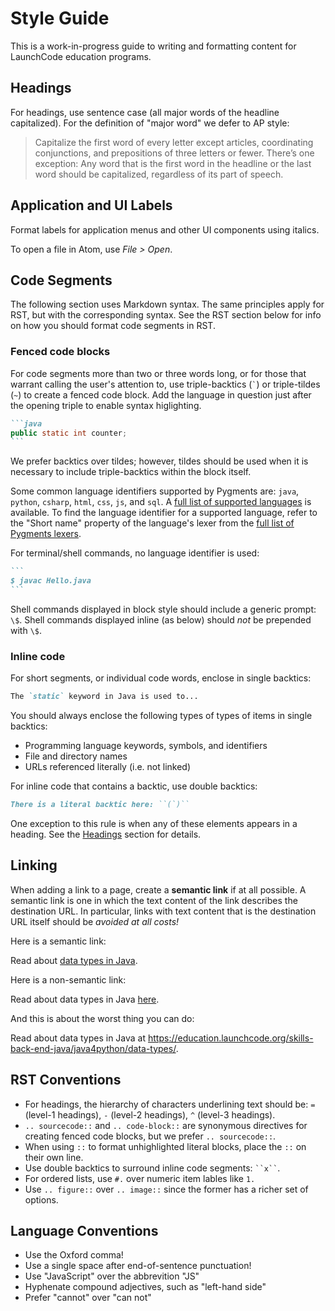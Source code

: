 # Style Guide

This is a work-in-progress guide to writing and formatting content for LaunchCode education programs.

## Headings

For headings, use sentence case (all major words of the headline capitalized). For the definition of "major word" we defer to AP style:

> Capitalize the first word of every letter except articles, coordinating conjunctions, and prepositions of three letters or fewer. There’s one exception: Any word that is the first word in the headline or the last word should be capitalized, regardless of its part of speech.

## Application and UI Labels

Format labels for application menus and other UI components using italics.

<aside class="aside-example">

To open a file in Atom, use *File > Open*.

</aside>

## Code Segments

<aside class="aside-note">

The following section uses Markdown syntax. The same principles apply for RST, but with the corresponding syntax. See the RST section below for info on how you should format code segments in RST.

</aside>

### Fenced code blocks

For code segments more than two or three words long, or for those that warrant calling the user's attention to, use triple-backtics (`` ` ``) or triple-tildes (`~`) to create a fenced code block. Add the language in question just after the opening triple to enable syntax higlighting.

~~~md
```java
public static int counter;
```
~~~

<aside class="aside-note">

We prefer backtics over tildes; however, tildes should be used when it is necessary to include triple-backtics within the block itself.

</aside>

Some common language identifiers supported by Pygments are: `java`, `python`, `csharp`, `html`, `css`, `js`, and `sql`. A [full list of supported languages](http://pygments.org/languages/) is available. To find the language identifier for a supported language, refer to the "Short name" property of the language's lexer from the [full list of Pygments lexers](http://pygments.org/docs/lexers/).

For terminal/shell commands, no language identifier is used:

~~~md
```
$ javac Hello.java
```
~~~

Shell commands displayed in block style should include a generic prompt: `\$`. Shell commands displayed inline (as below) should _not_ be prepended with `\$`.

### Inline code

For short segments, or individual code words, enclose in single backtics:

~~~md
The `static` keyword in Java is used to...
~~~

You should always enclose the following types of types of items in single backtics:

- Programming language keywords, symbols, and identifiers
- File and directory names
- URLs referenced literally (i.e. not linked)

For inline code that contains a backtic, use double backtics:

~~~md
There is a literal backtic here: ``(`)``
~~~

<aside class="aside-note">

One exception to this rule is when any of these elements appears in a heading. See the [Headings](#headings) section for details.

</aside>

## Linking

When adding a link to a page, create a **semantic link** if at all possible. A semantic link is one in which the text content of the link describes the destination URL. In particular, links with text content that is the destination URL itself should be *avoided at all costs!*

Here is a semantic link:

<aside class="aside-example">

Read about <a href="https://education.launchcode.org/skills-back-end-java/java4python/data-types/">data types in Java</a>.

</aside>

Here is a non-semantic link:

<aside class="aside-example">

Read about data types in Java <a href="https://education.launchcode.org/skills-back-end-java/java4python/data-types/">here</a>.

</aside>

And this is about the worst thing you can do:

<aside class="aside-">

Read about data types in Java at <a href="https://education.launchcode.org/skills-back-end-java/java4python/data-types/">https://education.launchcode.org/skills-back-end-java/java4python/data-types/</a>.

</aside>

## RST Conventions

- For headings, the hierarchy of characters underlining text should be: `=` (level-1 headings), `-` (level-2 headings), `^` (level-3 headings).
- `.. sourcecode::` and `.. code-block::` are synonymous directives for creating fenced code blocks, but we prefer `.. sourcecode::`.
- When using `::` to format unhighlighted literal blocks, place the `::` on their own line.
- Use double backtics to surround inline code segments: ` ``x`` `.
- For ordered lists, use `#.` over numeric item lables like `1.`
- Use `.. figure::` over `.. image::` since the former has a richer set of options.

## Language Conventions

- Use the Oxford comma!
- Use a single space after end-of-sentence punctuation! 
- Use "JavaScript" over the abbrevition "JS"
- Hyphenate compound adjectives, such as "left-hand side"
- Prefer "cannot" over "can not"

